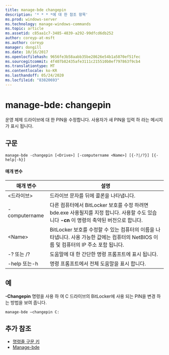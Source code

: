 ```yaml
---
title: manage-bde changepin
description: '* * * *에 대 한 참조 항목'
ms.prod: windows-server
ms.technology: manage-windows-commands
ms.topic: article
ms.assetid: c85aa1c7-3485-4839-a292-99dfcd6db252
author: coreyp-at-msft
ms.author: coreyp
manager: dongill
ms.date: 10/16/2017
ms.openlocfilehash: 9656fe3b58aabb35be28626e54b1a5870ef51fec
ms.sourcegitcommit: 4f407b82435afe3111c215510b0ef797863f9cb4
ms.translationtype: MT
ms.contentlocale: ko-KR
ms.lasthandoff: 05/24/2020
ms.locfileid: "83820693"
---
```

# <a name="manage-bde-changepin"></a>manage-bde: changepin



운영 체제 드라이브에 대 한 PIN을 수정합니다. 사용자가 새 PIN을 입력 하 라는 메시지가 표시 됩니다.

## <a name="syntax"></a>구문

```
manage-bde -changepin [<Drive>] [-computername <Name>] [{-?|/?}] [{-help|-h}]
```

#### <a name="parameters"></a>매개 변수

|매개 변수|설명|
|---------|-----------|
|\<드라이브>|드라이브 문자를 뒤에 콜론을 나타냅니다.|
|-computername|다른 컴퓨터에서 BitLocker 보호를 수정 하려면 bde.exe 사용될지를 지정 합니다. 사용할 수도 있습니다 **-cn** 이 명령의 축약된 버전으로 합니다.|
|\<Name>|BitLocker 보호를 수정할 수 있는 컴퓨터의 이름을 나타냅니다. 사용 가능한 값에는 컴퓨터의 NetBIOS 이름 및 컴퓨터의 IP 주소 포함 됩니다.|
|-? 또는 /?|도움말에 대 한 간단한 명령 프롬프트에 표시 됩니다.|
|-help 또는-h|명령 프롬프트에서 전체 도움말을 표시 합니다.|

## <a name="examples"></a>예

**-Changepin** 명령을 사용 하 여 C 드라이브의 BitLocker에 사용 되는 PIN을 변경 하는 방법을 보여 줍니다.
```
manage-bde –changepin C:
```

## <a name="additional-references"></a>추가 참조

- [명령줄 구문 키](command-line-syntax-key.md)
-   [Manage-bde](manage-bde.md)